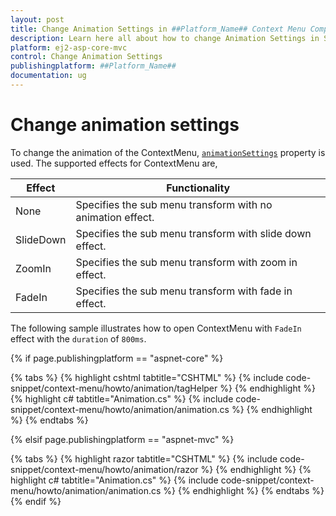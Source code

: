 ```yaml
---
layout: post
title: Change Animation Settings in ##Platform_Name## Context Menu Component
description: Learn here all about how to change Animation Settings in Syncfusion ##Platform_Name## Context Menu component of Syncfusion Essential JS 2 and more.
platform: ej2-asp-core-mvc
control: Change Animation Settings
publishingplatform: ##Platform_Name##
documentation: ug
---
```


# Change animation settings

To change the animation of the ContextMenu, [`animationSettings`](https://help.syncfusion.com/cr/cref_files/aspnetcore-js2/aspnetcore/Syncfusion.EJ2~Syncfusion.EJ2.Navigations.ContextMenu~AnimationSettings.html) property is used. The supported effects for ContextMenu are,

| Effect | Functionality |
| ------------ | ----------------------- |
| None | Specifies the sub menu transform with no animation effect. |
| SlideDown | Specifies the sub menu transform with slide down effect. |
| ZoomIn | Specifies the sub menu transform with zoom in effect. |
| FadeIn | Specifies the sub menu transform with fade in effect. |

The following sample illustrates how to open ContextMenu with `FadeIn` effect with the `duration` of `800ms`.

{% if page.publishingplatform == "aspnet-core" %}

{% tabs %}
{% highlight cshtml tabtitle="CSHTML" %}
{% include code-snippet/context-menu/howto/animation/tagHelper %}
{% endhighlight %}
{% highlight c# tabtitle="Animation.cs" %}
{% include code-snippet/context-menu/howto/animation/animation.cs %}
{% endhighlight %}
{% endtabs %}

{% elsif page.publishingplatform == "aspnet-mvc" %}

{% tabs %}
{% highlight razor tabtitle="CSHTML" %}
{% include code-snippet/context-menu/howto/animation/razor %}
{% endhighlight %}
{% highlight c# tabtitle="Animation.cs" %}
{% include code-snippet/context-menu/howto/animation/animation.cs %}
{% endhighlight %}
{% endtabs %}
{% endif %}


